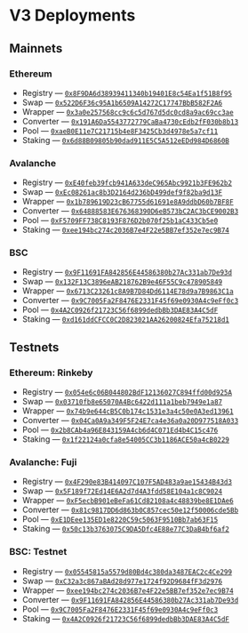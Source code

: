 # V3 Deployments

## Mainnets

### Ethereum

- Registry — [`0x8F9DA6d38939411340b19401E8c54Ea1f51B8f95`](https://etherscan.io/address/0x8F9DA6d38939411340b19401E8c54Ea1f51B8f95#code)
- Swap — [`0x522D6F36c95A1b6509A14272C17747BbB582F2A6`](https://etherscan.io/address/0x522D6F36c95A1b6509A14272C17747BbB582F2A6#code)
- Wrapper — [`0x3a0e257568cc9c6c5d767d5dc0cd8a9ac69cc3ae`](https://etherscan.io/address/0x3a0e257568cc9c6c5d767d5dc0cd8a9ac69cc3ae#code)
- Converter — [`0x191A6Da5543772779CaBa4730cEdb2fF030b8b13`](https://etherscan.io/address/0x191A6Da5543772779CaBa4730cEdb2fF030b8b13#code)
- Pool — [`0xaeB0E11e7C21715b4e8F3425Cb3d4978e5a7cf11`](https://etherscan.io/address/0xaeB0E11e7C21715b4e8F3425Cb3d4978e5a7cf11#code)
- Staking — [`0x6d88B09805b90dad911E5C5A512eEDd984D6860B`](https://etherscan.io/address/0x6d88B09805b90dad911E5C5A512eEDd984D6860B#code)

### Avalanche

- Registry — [`0xE40feb39fcb941A633deC965Abc9921b3FE962b2`](https://snowtrace.io/address/0xE40feb39fcb941A633deC965Abc9921b3FE962b2#code)
- Swap — [`0xEc08261ac8b3D2164d236bD499def9f82ba9d13F`](https://snowtrace.io/address/0xEc08261ac8b3D2164d236bD499def9f82ba9d13F#code)
- Wrapper — [`0x1b789619D23cB67755d61691e8A9ddbD60b7BF8F`](https://snowtrace.io/address/0x1b789619D23cB67755d61691e8A9ddbD60b7BF8F#code)
- Converter — [`0x64888583E676368390D6eB573bC2AC3bCE9002B3`](https://snowtrace.io/address/0x64888583E676368390D6eB573bC2AC3bCE9002B3#code)
- Pool — [`0xF5709FF738C8193F876D2b070f25b1aC433Cb5e0`](https://snowtrace.io/address/0xF5709FF738C8193F876D2b070f25b1aC433Cb5e0#code)
- Staking — [`0xee194bc274c2036B7e4F22e5BB7ef352e7ec9B74`](https://snowtrace.io/address/0xee194bc274c2036B7e4F22e5BB7ef352e7ec9B74#code)

### BSC

- Registry — [`0x9F11691FA842856E44586380b27Ac331ab7De93d`](https://bscscan.com/address/0x9F11691FA842856E44586380b27Ac331ab7De93d#code)
- Swap — [`0x132F13C3896eAB218762B9e46F55C9c478905849`](https://bscscan.com/address/0x132F13C3896eAB218762B9e46F55C9c478905849#code)
- Wrapper — [`0x6713C23261c8A9B7D84Dd6114E78d9a7B9863C1a`](https://bscscan.com/address/0x6713C23261c8A9B7D84Dd6114E78d9a7B9863C1a#code)
- Converter — [`0x9C7005Fa2F8476E2331F45f69e0930A4c9eFf0c3`](https://bscscan.com/address/0x9C7005Fa2F8476E2331F45f69e0930A4c9eFf0c3#code)
- Pool — [`0x4A2C0926f21723C56f6899dedbBb3DAE83A4C5dF`](https://bscscan.com/address/0x4A2C0926f21723C56f6899dedbBb3DAE83A4C5dF#code)
- Staking — [`0xd161ddCFCC0C2D823021AA26200824Efa75218d1`](https://bscscan.com/address/0xd161ddCFCC0C2D823021AA26200824Efa75218d1#code)

## Testnets

### Ethereum: Rinkeby

- Registry — [`0x054e6c06B044802BdF12136027C894ffd00d925A`](https://rinkeby.etherscan.io/address/0x054e6c06B044802BdF12136027C894ffd00d925A#code)
- Swap — [`0x03710fb8e65070A4Bc6422d111a1beb7949e1a87`](https://rinkeby.etherscan.io/address/0x03710fb8e65070A4Bc6422d111a1beb7949e1a87#code)
- Wrapper — [`0x74b9e644cB5C0b174c1531e3a4c50e0A3ed13961`](https://rinkeby.etherscan.io/address/0x74b9e644cB5C0b174c1531e3a4c50e0A3ed13961#code)
- Converter — [`0x04Ca0A9a349F5F24E7ca4e36a0a20D977518A033`](https://rinkeby.etherscan.io/address/0x04Ca0A9a349F5F24E7ca4e36a0a20D977518A033#code)
- Pool — [`0x2b8CAb4a96E843159A4cb6d4C071Ed4b4C15c476`](https://rinkeby.etherscan.io/address/0x2b8CAb4a96E843159A4cb6d4C071Ed4b4C15c476#code)
- Staking — [`0x1f22124a0cfa8e54005CC3b1186ACE50a4cB0229`](https://rinkeby.etherscan.io/address/0x1f22124a0cfa8e54005CC3b1186ACE50a4cB0229#code)

### Avalanche: Fuji

- Registry — [`0x4F290e83B414097C107F5AD483a9ae15434B43d3`](https://testnet.snowtrace.io/address/0x4F290e83B414097C107F5AD483a9ae15434B43d3#code)
- Swap — [`0x5F189f72Ed14E6A2d7d4A3fdd58E104a1c8C9024`](https://testnet.snowtrace.io/address/0x5F189f72Ed14E6A2d7d4A3fdd58E104a1c8C9024#code)
- Wrapper — [`0xF5ecbB901eBeFa61Cd82108a4c48839be8E1DAe6`](https://testnet.snowtrace.io/address/0xF5ecbB901eBeFa61Cd82108a4c48839be8E1DAe6#code)
- Converter — [`0x81c9817DD6d863b0C857cec50e12f50006cde5Bb`](https://testnet.snowtrace.io/address/0x81c9817DD6d863b0C857cec50e12f50006cde5Bb#code)
- Pool — [`0xE1DEee135ED1e8220C59c5063F9510Bb7ab63F15`](https://testnet.snowtrace.io/address/0xE1DEee135ED1e8220C59c5063F9510Bb7ab63F15#code)
- Staking — [`0x50c13b3763075C9DA5Dfc4E88e77C3DaB4bf6af2`](https://testnet.snowtrace.io/address/0x50c13b3763075C9DA5Dfc4E88e77C3DaB4bf6af2#code)

### BSC: Testnet

- Registry — [`0x05545815a5579d80Bd4c380da3487EAC2c4Ce299`](https://testnet.bscscan.com/address/0x05545815a5579d80Bd4c380da3487EAC2c4Ce299#code)
- Swap — [`0xC32a3c867aBAd28d977e1724f92D9684fF3d2976`](https://testnet.bscscan.com/address/0xC32a3c867aBAd28d977e1724f92D9684fF3d2976#code)
- Wrapper — [`0xee194bc274c2036B7e4F22e5BB7ef352e7ec9B74`](https://testnet.bscscan.com/address/0xee194bc274c2036B7e4F22e5BB7ef352e7ec9B74#code)
- Converter — [`0x9F11691FA842856E44586380b27Ac331ab7De93d`](https://testnet.bscscan.com/address/0x9F11691FA842856E44586380b27Ac331ab7De93d#code)
- Pool — [`0x9C7005Fa2F8476E2331F45f69e0930A4c9eFf0c3`](https://testnet.bscscan.com/address/0x9C7005Fa2F8476E2331F45f69e0930A4c9eFf0c3#code)
- Staking — [`0x4A2C0926f21723C56f6899dedbBb3DAE83A4C5dF`](https://testnet.bscscan.com/address/0x4A2C0926f21723C56f6899dedbBb3DAE83A4C5dF#code)
